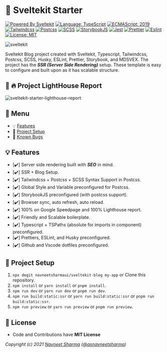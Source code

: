 # :rocket: Sveltekit Starter

[![Powered By Sveltekit](https://img.shields.io/badge/powered%20by-svelte-FF3C02.svg?style=flat&logo=svelte)](https://kit.svelte.dev/) [![Language: TypeScript](https://img.shields.io/badge/language-typescript-blue.svg?style=flat&logo=typescript)](https://www.typescriptlang.org/) [![ECMAScript: 2019](https://img.shields.io/badge/ES-9-F7DF1E.svg?style=flat&logo=javascript)](https://github.com/tc39/ecma262) [![Tailwindcss](https://img.shields.io/badge/Tailwindcss-CSS--Framework-%2338B2AC?logo=tailwindcss)](https://tailwindcss.com) [![Postcss](https://img.shields.io/badge/Postcss-style-%23DD3A0A?style=flat&logo=postcss)](https://postcss.org) [![SCSS](https://img.shields.io/badge/SCSS-Style-%23CC6699?style=flat&logo=sass)](https://sass-lang.com/) [![StorybookJS](https://img.shields.io/badge/Storybook-UI--Webcomponent--tool-%23FF4785?style=flat&logo=storybook)](https://storybook.js.org/) [![Jest](https://img.shields.io/badge/Jest-Unit--Testing--Framework-%23C21325?style=flat&logo=jest)](https://jestjs.io/) [![Prettier](https://img.shields.io/badge/Prettier-code--formatter-%23F7B93E?style=flat&logo=prettier)](https://prettier.io/) [![Eslint](https://img.shields.io/badge/Eslint-linter-%234B32C3?style=flat&logo=eslint)](https://eslint.org/) [![License: MIT](https://img.shields.io/badge/license-MIT-brightgreen.svg?style=flat&logo=license)](https://github.com/navneetsharmaui/sveltekit-blog/blob/main/LICENSE)

![sveltekit](https://user-images.githubusercontent.com/11630812/114088279-7cd7be80-98d2-11eb-883c-66c3bf48f293.png)

Sveltekit Blog project created with Sveltekit, Typescript, Tailwindcss, Postcss, SCSS, Husky, ESLint, Prettier, Storybook, and MDSVEX.
The project has the ***SSR (Server Side Rendering)*** setup. These template is easy to configure and built upon as it has scalable structure.

## :100: :fire: Project LightHouse Report

![sveltekit-starter-lighthouse-report](https://user-images.githubusercontent.com/11630812/115241377-5d485d80-a13e-11eb-8667-611770992c28.png)

## :paperclip: Menu

- :bulb: [Features](#bulb-features)
- :hammer: [Project Setup](#hammer-project-setup)
- :bug: [Known Bugs](https://github.com/navneetsharmaui/sveltekit-blog/issues)

## :bulb: Features

- [:heavy_check_mark:] Server side rendering built with ***SEO*** in mind.
- [:heavy_check_mark:] SSR + Blog Setup.
- [:heavy_check_mark:] Tailwindcss + Postcss + SCSS Syntax Support in Postcss.
- [:heavy_check_mark:] Global Style and Variable preconfigured for Postcss.
- [:heavy_check_mark:] StorybookJS preconfigured (with postcss support).
- [:heavy_check_mark:] Browser sync, auto refresh, auto reload.
- [:heavy_check_mark:] 100% on Google Speedpage and 100% Lighthouse report.
- [:heavy_check_mark:] Friendly and Scalable boilerplate.
- [:heavy_check_mark:] Typescript + TSPaths (absolute for imports in component) preconfigured.
- [:heavy_check_mark:] Prettiers, ESLint, and Husky preconfigured.
- [:heavy_check_mark:] Github and Vscode dotfiles preconfigured.

## :hammer: Project Setup

1. `npx degit navneetsharmaui/sveltekit-blog my-app` or Clone this repository.
2. `npm install` or `yarn install` or `pnpm install`.
3. `npm run dev` or `yarn run dev` or `pnpm run dev`.
4. `npm run build:static:ssr` or `yarn run build:static:ssr` or `pnpm run build:static:ssr`.
5. `npm run preview` or `yarn run preview` or `pnpm run preview`.

## 💫 License

- Code and Contributions have **MIT License**

*Copyright (c) 2021 [Navneet Sharma](http://github.com/navneetsharmaui) ([@asnavneetsharma](https://twitter.com/asnavneetsharma))*
